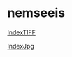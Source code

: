 # nemseeis


[IndexTIFF](https://ARUS-Cidenet.github.io/nemeseeis/demo/indexTiff.html)

[IndexJpg](https://ARUS-Cidenet.github.io/nemeseeis/demo/indexJpg.html)

